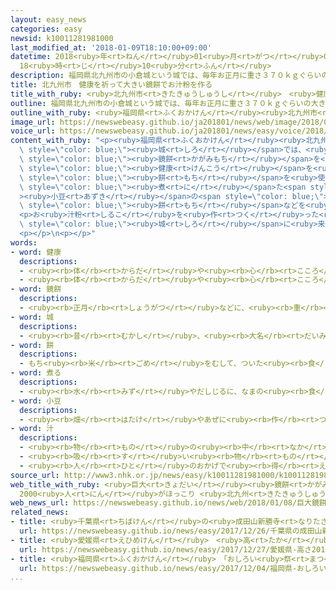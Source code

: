 ```yaml
---
layout: easy_news
categories: easy
newsid: k10011281981000
last_modified_at: '2018-01-09T18:10:00+09:00'
datetime: 2018<ruby>年<rt>ねん</rt></ruby>01<ruby>月<rt>がつ</rt></ruby>09<ruby>日<rt>にち</rt></ruby>
  18<ruby>時<rt>じ</rt></ruby>10<ruby>分<rt>ふん</rt></ruby>
description: 福岡県北九州市の小倉城という城では、毎年お正月に重さ３７０ｋｇぐらいの大きい鏡餅を飾っています。
title: 北九州市　健康を祈って大きい鏡餅でお汁粉を作る
title_with_ruby: <ruby>北九州市<rt>きたきゅうしゅうし</rt></ruby>　<ruby>健康<rt>けんこう</rt></ruby>を<ruby>祈<rt>いの</rt></ruby>って<ruby>大<rt>おお</rt></ruby>きい<ruby>鏡餅<rt>かがみもち</rt></ruby>でお<ruby>汁粉<rt>しるこ</rt></ruby>を<ruby>作<rt>つく</rt></ruby>る
outline: 福岡県北九州市の小倉城という城では、毎年お正月に重さ３７０ｋｇぐらいの大きい鏡餅を飾っています。
outline_with_ruby: <ruby>福岡県<rt>ふくおかけん</rt></ruby><ruby>北九州市<rt>きたきゅうしゅうし</rt></ruby>の<ruby>小倉城<rt>こくらじょう</rt></ruby>という<ruby>城<rt>しろ</rt></ruby>では、<ruby>毎年<rt>まいとし</rt></ruby>お<ruby>正月<rt>しょうがつ</rt></ruby>に<ruby>重<rt>おも</rt></ruby>さ３７０ｋｇぐらいの<ruby>大<rt>おお</rt></ruby>きい<ruby>鏡餅<rt>かがみもち</rt></ruby>を<ruby>飾<rt>かざ</rt></ruby>っています。
image_url: https://newswebeasy.github.io/ja201801/news/web/image/2018/01/08/K10011281981_1801081831_1801081841_01_02.jpg
voice_url: https://newswebeasy.github.io/ja201801/news/easy/voice/2018/01/09/k10011281981000.mp3
content_with_ruby: "<p><ruby>福岡県<rt>ふくおかけん</rt></ruby><ruby>北九州市<rt>きたきゅうしゅうし</rt></ruby>の<ruby>小倉城<rt>こくらじょう</rt></ruby>という<span\
  \ style=\"color: blue;\"><ruby>城<rt>しろ</rt></ruby></span>では、<ruby>毎年<rt>まいとし</rt></ruby>お<ruby>正月<rt>しょうがつ</rt></ruby>に<ruby>重<rt>おも</rt></ruby>さ３７０ｋｇぐらいの<ruby>大<rt>おお</rt></ruby>きい<span\
  \ style=\"color: blue;\"><ruby>鏡餅<rt>かがみもち</rt></ruby></span>を<ruby>飾<rt>かざ</rt></ruby>っています。そして、<ruby>新<rt>あたら</rt></ruby>しい<ruby>年<rt>とし</rt></ruby>の<span\
  \ style=\"color: blue;\"><ruby>健康<rt>けんこう</rt></ruby></span>を<ruby>祈<rt>いの</rt></ruby>って、この<span\
  \ style=\"color: blue;\"><ruby>餅<rt>もち</rt></ruby></span>を<ruby>使<rt>つか</rt></ruby>ったお<ruby>汁粉<rt>しるこ</rt></ruby>を<ruby>作<rt>つく</rt></ruby>っています。お<ruby>汁粉<rt>しるこ</rt></ruby>は、<ruby>甘<rt>あま</rt></ruby>く<span\
  \ style=\"color: blue;\"><ruby>煮<rt>に</rt></ruby></span>た<span style=\"color: blue;\"\
  ><ruby>小豆<rt>あずき</rt></ruby></span>の<span style=\"color: blue;\"><ruby>汁<rt>しる</rt></ruby></span>に<span\
  \ style=\"color: blue;\"><ruby>餅<rt>もち</rt></ruby></span>などを<ruby>入<rt>い</rt></ruby>れた<ruby>温<rt>あたた</rt></ruby>かい<ruby>食<rt>た</rt></ruby>べ<ruby>物<rt>もの</rt></ruby>です。</p>\n\
  <p>お<ruby>汁粉<rt>しるこ</rt></ruby>を<ruby>作<rt>つく</rt></ruby>った<ruby>８日<rt>ようか</rt></ruby>には<ruby>大勢<rt>おおぜい</rt></ruby>の<ruby>人<rt>ひと</rt></ruby>が<span\
  \ style=\"color: blue;\"><ruby>城<rt>しろ</rt></ruby></span>に<ruby>来<rt>き</rt></ruby>て、２０００<ruby>杯<rt>ばい</rt></ruby><ruby>用意<rt>ようい</rt></ruby>したお<ruby>汁粉<rt>しるこ</rt></ruby>は２<ruby>時間<rt>じかん</rt></ruby>でなくなりました。<ruby>毎年<rt>まいとし</rt></ruby>、<ruby>家族<rt>かぞく</rt></ruby>と<ruby>一緒<rt>いっしょ</rt></ruby>に<ruby>来<rt>き</rt></ruby>ている<ruby>女性<rt>じょせい</rt></ruby>は「<ruby>甘<rt>あま</rt></ruby>くておいしいです。<ruby>今年<rt>ことし</rt></ruby>も<ruby>元気<rt>げんき</rt></ruby>に<ruby>生活<rt>せいかつ</rt></ruby>したいです」と<ruby>話<rt>はな</rt></ruby>していました。</p>\n\
  <p></p>\n<p></p>"
words:
- word: 健康
  descriptions:
  - <ruby><rb>体</rb><rt>からだ</rt></ruby>や<ruby><rb>心</rb><rt>こころ</rt></ruby>に<ruby><rb>悪</rb><rt>わる</rt></ruby>いところがなく、<ruby><rb>元気</rb><rt>げんき</rt></ruby>なようす。
  - <ruby><rb>体</rb><rt>からだ</rt></ruby>や<ruby><rb>心</rb><rt>こころ</rt></ruby>のぐあい。
- word: 鏡餅
  descriptions:
  - <ruby><rb>正月</rb><rt>しょうがつ</rt></ruby>などに、<ruby><rb>重</rb><rt>かさ</rt></ruby>ねて<ruby><rb>供</rb><rt>そな</rt></ruby>える、<ruby><rb>大小</rb><rt>だいしょう</rt></ruby><ruby><rb>二</rb><rt>ふた</rt></ruby>つの<ruby><rb>丸</rb><rt>まる</rt></ruby>いもち。お<ruby><rb>供</rb><rt>そな</rt></ruby>え。お<ruby><rb>鏡</rb><rt>かがみ</rt></ruby>。
- word: 城
  descriptions:
  - <ruby><rb>昔</rb><rt>むかし</rt></ruby>、<ruby><rb>大名</rb><rt>だいみょう</rt></ruby>などが、<ruby><rb>敵</rb><rt>てき</rt></ruby>を<ruby><rb>防</rb><rt>ふせ</rt></ruby>ぐために<ruby><rb>造</rb><rt>つく</rt></ruby>った<ruby><rb>大</rb><rt>おお</rt></ruby>がかりな<ruby><rb>建物</rb><rt>たてもの</rt></ruby>。
- word: 餅
  descriptions:
  - もち<ruby><rb>米</rb><rt>ごめ</rt></ruby>をむして、ついた<ruby><rb>食</rb><rt>た</rt></ruby>べ<ruby><rb>物</rb><rt>もの</rt></ruby>。
- word: 煮る
  descriptions:
  - <ruby><rb>水</rb><rt>みず</rt></ruby>やだしじるに、なまの<ruby><rb>食</rb><rt>た</rt></ruby>べ<ruby><rb>物</rb><rt>もの</rt></ruby>を<ruby><rb>入</rb><rt>い</rt></ruby>れ、<ruby><rb>熱</rb><rt>ねつ</rt></ruby>を<ruby><rb>加</rb><rt>くわ</rt></ruby>えて<ruby><rb>食</rb><rt>た</rt></ruby>べられるようにする。
- word: 小豆
  descriptions:
  - <ruby><rb>畑</rb><rt>はたけ</rt></ruby>やあぜに<ruby><rb>作</rb><rt>つく</rt></ruby>る<ruby><rb>作物</rb><rt>さくもつ</rt></ruby>。<ruby><rb>豆</rb><rt>まめ</rt></ruby>は<ruby><rb>黒</rb><rt>くろ</rt></ruby>っぽい<ruby><rb>赤色</rb><rt>あかいろ</rt></ruby>のものが<ruby><rb>多</rb><rt>おお</rt></ruby>く、<ruby><rb>赤飯</rb><rt>せきはん</rt></ruby>やあんを<ruby><rb>作</rb><rt>つく</rt></ruby>るのに<ruby><rb>使</rb><rt>つか</rt></ruby>う。
- word: 汁
  descriptions:
  - <ruby><rb>物</rb><rt>もの</rt></ruby>の<ruby><rb>中</rb><rt>なか</rt></ruby>にふくまれている<ruby><rb>水分</rb><rt>すいぶん</rt></ruby>。または、しぼり<ruby><rb>取</rb><rt>と</rt></ruby>った<ruby><rb>液</rb><rt>えき</rt></ruby>。
  - <ruby><rb>吸</rb><rt>す</rt></ruby>い<ruby><rb>物</rb><rt>もの</rt></ruby>。おつゆ。
  - <ruby><rb>人</rb><rt>ひと</rt></ruby>のおかげで<ruby><rb>得</rb><rt>え</rt></ruby>た<ruby><rb>利益</rb><rt>りえき</rt></ruby>。もうけ。
source_url: http://www3.nhk.or.jp/news/easy/k10011281981000/k10011281981000.html
web_title_with_ruby: <ruby>巨大<rt>きょだい</rt></ruby><ruby>鏡餅<rt>かがみもち</rt></ruby>でお<ruby>汁粉<rt>しるこ</rt></ruby>
  2000<ruby>人<rt>にん</rt></ruby>がほっこり <ruby>北九州<rt>きたきゅうしゅう</rt></ruby>
web_news_url: https://newswebeasy.github.io/news/web/2018/01/08/巨大鏡餅でお汁粉-2000人がほっこり-北九州
related_news:
- title: <ruby>千葉県<rt>ちばけん</rt></ruby>の<ruby>成田山新勝寺<rt>なりたさんしんしょうじ</rt></ruby>　お<ruby>正月<rt>しょうがつ</rt></ruby>の<ruby>大<rt>おお</rt></ruby>きな「しめ<ruby>縄<rt>なわ</rt></ruby>」を<ruby>飾<rt>かざ</rt></ruby>る
  url: https://newswebeasy.github.io/news/easy/2017/12/26/千葉県の成田山新勝寺-お正月の大きなしめ縄を飾る
- title: <ruby>愛媛県<rt>えひめけん</rt></ruby>　<ruby>高<rt>たか</rt></ruby>さ２０．１８ｍの<ruby>門松<rt>かどまつ</rt></ruby>を<ruby>飾<rt>かざ</rt></ruby>る
  url: https://newswebeasy.github.io/news/easy/2017/12/27/愛媛県-高さ2018mの門松を飾る
- title: <ruby>福岡県<rt>ふくおかけん</rt></ruby>　「おしろい<ruby>祭<rt>まつ</rt></ruby>り」でまちが<ruby>元気<rt>げんき</rt></ruby>になるように<ruby>祈<rt>いの</rt></ruby>る
  url: https://newswebeasy.github.io/news/easy/2017/12/04/福岡県-おしろい祭りでまちが元気になるように祈る
...
```

